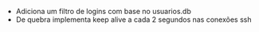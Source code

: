 * Adiciona um filtro de logins com base no usuarios.db
* De quebra implementa keep alive a cada 2 segundos nas conexões ssh
